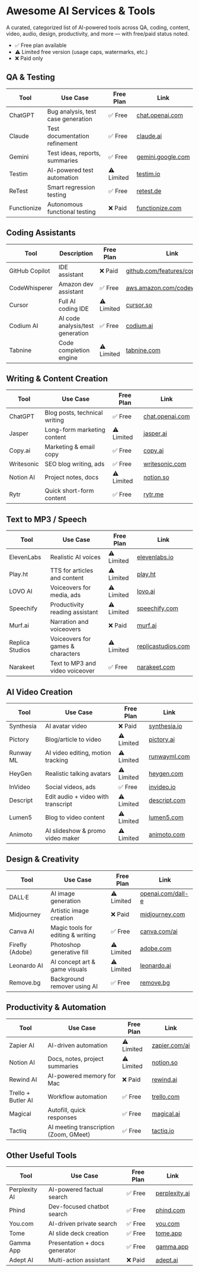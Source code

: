 # Awesome AI Services & Tools

A curated, categorized list of AI-powered tools across QA, coding, content, video, audio, design, productivity, and more — with free/paid status noted.

- ✅ Free plan available  
- ⚠️ Limited free version (usage caps, watermarks, etc.)  
- ❌ Paid only  


## QA & Testing

| Tool            | Use Case                               | Free Plan | Link                                |
|-----------------|----------------------------------------|-----------|-------------------------------------|
| ChatGPT         | Bug analysis, test case generation     | ✅ Free       | [chat.openai.com](https://chat.openai.com) |
| Claude          | Test documentation refinement          | ✅ Free       | [claude.ai](https://claude.ai) |
| Gemini          | Test ideas, reports, summaries         | ✅ Free        | [gemini.google.com](https://gemini.google.com) |
| Testim          | AI-powered test automation             | ⚠️ Limited| [testim.io](https://www.testim.io) |
| ReTest          | Smart regression testing               | ✅ Free       | [retest.de](https://retest.de) |
| Functionize     | Autonomous functional testing          | ❌ Paid       | [functionize.com](https://www.functionize.com) |


## Coding Assistants

| Tool             | Description                        | Free Plan | Link                                |
|------------------|------------------------------------|-----------|-------------------------------------|
| GitHub Copilot   | IDE assistant                      | ❌ Paid       | [github.com/features/copilot](https://github.com/features/copilot) |
| CodeWhisperer     | Amazon dev assistant              | ✅ Free       | [aws.amazon.com/codewhisperer](https://aws.amazon.com/codewhisperer/) |
| Cursor           | Full AI coding IDE                 | ⚠️ Limited| [cursor.so](https://www.cursor.so) |
| Codium AI        | AI code analysis/test generation   | ✅ Free       | [codium.ai](https://www.codium.ai) |
| Tabnine          | Code completion engine             | ⚠️ Limited| [tabnine.com](https://www.tabnine.com) |


## Writing & Content Creation

| Tool           | Use Case                               | Free Plan | Link                                |
|----------------|----------------------------------------|-----------|-------------------------------------|
| ChatGPT        | Blog posts, technical writing          | ✅ Free       | [chat.openai.com](https://chat.openai.com) |
| Jasper         | Long-form marketing content            | ⚠️ Limited| [jasper.ai](https://www.jasper.ai) |
| Copy.ai        | Marketing & email copy                 | ✅ Free       | [copy.ai](https://www.copy.ai) |
| Writesonic     | SEO blog writing, ads                  | ✅ Free       | [writesonic.com](https://writesonic.com) |
| Notion AI      | Project notes, docs                    | ⚠️ Limited| [notion.so](https://www.notion.so/product/ai) |
| Rytr           | Quick short-form content               | ✅ Free       | [rytr.me](https://rytr.me) |


## Text to MP3 / Speech

| Tool             | Use Case                              | Free Plan | Link                                 |
|------------------|----------------------------------------|-----------|--------------------------------------|
| ElevenLabs       | Realistic AI voices                    | ⚠️ Limited| [elevenlabs.io](https://www.elevenlabs.io) |
| Play.ht          | TTS for articles and content           | ⚠️ Limited| [play.ht](https://www.play.ht) |
| LOVO AI          | Voiceovers for media, ads              | ⚠️ Limited| [lovo.ai](https://www.lovo.ai) |
| Speechify        | Productivity reading assistant         | ⚠️ Limited| [speechify.com](https://speechify.com) |
| Murf.ai          | Narration and voiceovers               | ❌ Paid       | [murf.ai](https://www.murf.ai) |
| Replica Studios  | Voiceovers for games & characters      | ⚠️ Limited| [replicastudios.com](https://www.replicastudios.com) |
| Narakeet         | Text to MP3 and video voiceover        | ✅ Free       | [narakeet.com](https://www.narakeet.com) |


## AI Video Creation

| Tool           | Use Case                            | Free Plan | Link                                 |
|----------------|-------------------------------------|-----------|--------------------------------------|
| Synthesia      | AI avatar video                     | ❌ Paid       | [synthesia.io](https://www.synthesia.io) |
| Pictory        | Blog/article to video               | ⚠️ Limited| [pictory.ai](https://pictory.ai) |
| Runway ML      | AI video editing, motion tracking   | ⚠️ Limited| [runwayml.com](https://runwayml.com) |
| HeyGen         | Realistic talking avatars           | ⚠️ Limited| [heygen.com](https://www.heygen.com) |
| InVideo        | Social videos, ads                  | ✅ Free       | [invideo.io](https://invideo.io) |
| Descript       | Edit audio + video with transcript  | ⚠️ Limited| [descript.com](https://www.descript.com) |
| Lumen5         | Blog to video content               | ⚠️ Limited| [lumen5.com](https://lumen5.com) |
| Animoto        | AI slideshow & promo video maker    | ⚠️ Limited| [animoto.com](https://animoto.com) |


## Design & Creativity

| Tool           | Use Case                          | Free Plan | Link                             |
|----------------|-----------------------------------|-----------|----------------------------------|
| DALL·E         | AI image generation               | ⚠️ Limited| [openai.com/dall-e](https://openai.com/dall-e) |
| Midjourney     | Artistic image creation           | ❌ Paid       | [midjourney.com](https://www.midjourney.com) |
| Canva AI       | Magic tools for editing & writing | ✅ Free        | [canva.com/ai](https://www.canva.com/ai/) |
| Firefly (Adobe)| Photoshop generative fill         | ⚠️ Limited| [adobe.com](https://www.adobe.com/sensei/generative-ai.html) |
| Leonardo AI    | AI concept art & game visuals     | ⚠️ Limited| [leonardo.ai](https://leonardo.ai) |
| Remove.bg      | Background remover using AI       | ✅ Free       | [remove.bg](https://www.remove.bg) |


## Productivity & Automation

| Tool           | Use Case                          | Free Plan | Link                             |
|----------------|-----------------------------------|-----------|----------------------------------|
| Zapier AI      | AI-driven automation               | ⚠️ Limited| [zapier.com/ai](https://zapier.com/ai) |
| Notion AI      | Docs, notes, project summaries     | ⚠️ Limited| [notion.so](https://www.notion.so/product/ai) |
| Rewind AI      | AI-powered memory for Mac          | ❌ Paid       | [rewind.ai](https://www.rewind.ai) |
| Trello + Butler AI | Workflow automation            | ✅ Free       | [trello.com](https://trello.com) |
| Magical        | Autofill, quick responses          | ✅ Free       | [magical.ai](https://www.magical.ai) |
| Tactiq         | AI meeting transcription (Zoom, GMeet) | ✅ Free | [tactiq.io](https://tactiq.io) |


## Other Useful Tools

| Tool            | Use Case                         | Free Plan | Link                        |
|-----------------|----------------------------------|-----------|-----------------------------|
| Perplexity AI   | AI-powered factual search        | ✅ Free       | [perplexity.ai](https://www.perplexity.ai) |
| Phind           | Dev-focused chatbot search       | ✅ Free       | [phind.com](https://www.phind.com) |
| You.com         | AI-driven private search         | ✅ Free       | [you.com](https://you.com) |
| Tome            | AI slide deck creation           | ✅ Free       | [tome.app](https://tome.app) |
| Gamma App       | Presentation + docs generator    | ✅ Free       | [gamma.app](https://gamma.app) |
| Adept AI        | Multi-action assistant           | ❌ Paid       | [adept.ai](https://www.adept.ai) |

